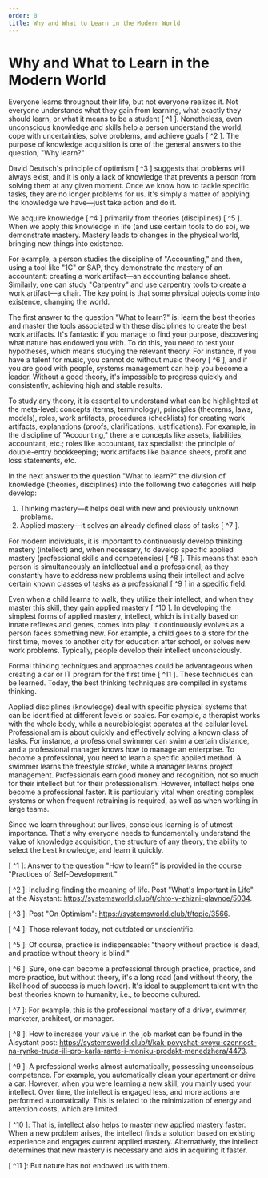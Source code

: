 ```yaml
---
order: 0
title: Why and What to Learn in the Modern World
---
```


# Why and What to Learn in the Modern World

Everyone learns throughout their life, but not everyone realizes it. Not everyone understands what they gain from learning, what exactly they should learn, or what it means to be a student [ ^1 ]. Nonetheless, even unconscious knowledge and skills help a person understand the world, cope with uncertainties, solve problems, and achieve goals [ ^2 ]. The purpose of knowledge acquisition is one of the general answers to the question, "Why learn?"

David Deutsch's principle of optimism [ ^3 ] suggests that problems will always exist, and it is only a lack of knowledge that prevents a person from solving them at any given moment. Once we know how to tackle specific tasks, they are no longer problems for us. It's simply a matter of applying the knowledge we have—just take action and do it.

We acquire knowledge [ ^4 ] primarily from theories (disciplines) [ ^5 ]. When we apply this knowledge in life (and use certain tools to do so), we demonstrate mastery. Mastery leads to changes in the physical world, bringing new things into existence.

For example, a person studies the discipline of "Accounting," and then, using a tool like "1C" or SAP, they demonstrate the mastery of an accountant: creating a work artifact—an accounting balance sheet. Similarly, one can study "Carpentry" and use carpentry tools to create a work artifact—a chair. The key point is that some physical objects come into existence, changing the world.

The first answer to the question "What to learn?" is: learn the best theories and master the tools associated with these disciplines to create the best work artifacts. It's fantastic if you manage to find your purpose, discovering what nature has endowed you with. To do this, you need to test your hypotheses, which means studying the relevant theory. For instance, if you have a talent for music, you cannot do without music theory [ ^6 ], and if you are good with people, systems management can help you become a leader. Without a good theory, it's impossible to progress quickly and consistently, achieving high and stable results.

To study any theory, it is essential to understand what can be highlighted at the meta-level: concepts (terms, terminology), principles (theorems, laws, models), roles, work artifacts, procedures (checklists) for creating work artifacts, explanations (proofs, clarifications, justifications). For example, in the discipline of "Accounting," there are concepts like assets, liabilities, accountant, etc.; roles like accountant, tax specialist; the principle of double-entry bookkeeping; work artifacts like balance sheets, profit and loss statements, etc.

In the next answer to the question "What to learn?" the division of knowledge (theories, disciplines) into the following two categories will help develop:

1. Thinking mastery—it helps deal with new and previously unknown problems.
2. Applied mastery—it solves an already defined class of tasks [ ^7 ].

For modern individuals, it is important to continuously develop thinking mastery (intellect) and, when necessary, to develop specific applied mastery (professional skills and competencies) [ ^8 ]. This means that each person is simultaneously an intellectual and a professional, as they constantly have to address new problems using their intellect and solve certain known classes of tasks as a professional [ ^9 ] in a specific field.

Even when a child learns to walk, they utilize their intellect, and when they master this skill, they gain applied mastery [ ^10 ]. In developing the simplest forms of applied mastery, intellect, which is initially based on innate reflexes and genes, comes into play. It continuously evolves as a person faces something new. For example, a child goes to a store for the first time, moves to another city for education after school, or solves new work problems. Typically, people develop their intellect unconsciously.

Formal thinking techniques and approaches could be advantageous when creating a car or IT program for the first time [ ^11 ]. These techniques can be learned. Today, the best thinking techniques are compiled in systems thinking.

Applied disciplines (knowledge) deal with specific physical systems that can be identified at different levels or scales. For example, a therapist works with the whole body, while a neurobiologist operates at the cellular level. Professionalism is about quickly and effectively solving a known class of tasks. For instance, a professional swimmer can swim a certain distance, and a professional manager knows how to manage an enterprise. To become a professional, you need to learn a specific applied method. A swimmer learns the freestyle stroke, while a manager learns project management. Professionals earn good money and recognition, not so much for their intellect but for their professionalism. However, intellect helps one become a professional faster. It is particularly vital when creating complex systems or when frequent retraining is required, as well as when working in large teams.

Since we learn throughout our lives, conscious learning is of utmost importance. That's why everyone needs to fundamentally understand the value of knowledge acquisition, the structure of any theory, the ability to select the best knowledge, and learn it quickly.

[ ^1 ]: Answer to the question "How to learn?" is provided in the course "Practices of Self-Development."

[ ^2 ]: Including finding the meaning of life. Post "What's Important in Life" at the Aisystant: <https://systemsworld.club/t/chto-v-zhizni-glavnoe/5034>.

[ ^3 ]: Post "On Optimism": <https://systemsworld.club/t/topic/3566>.

[ ^4 ]: Those relevant today, not outdated or unscientific.

[ ^5 ]: Of course, practice is indispensable: "theory without practice is dead, and practice without theory is blind."

[ ^6 ]: Sure, one can become a professional through practice, practice, and more practice, but without theory, it's a long road (and without theory, the likelihood of success is much lower). It's ideal to supplement talent with the best theories known to humanity, i.e., to become cultured.

[ ^7 ]: For example, this is the professional mastery of a driver, swimmer, marketer, architect, or manager.

[ ^8 ]: How to increase your value in the job market can be found in the Aisystant post: <https://systemsworld.club/t/kak-povyshat-svoyu-czennost-na-rynke-truda-ili-pro-karla-rante-i-moniku-prodakt-menedzhera/4473>.

[ ^9 ]: A professional works almost automatically, possessing unconscious competence. For example, you automatically clean your apartment or drive a car. However, when you were learning a new skill, you mainly used your intellect. Over time, the intellect is engaged less, and more actions are performed automatically. This is related to the minimization of energy and attention costs, which are limited.

[ ^10 ]: That is, intellect also helps to master new applied mastery faster. When a new problem arises, the intellect finds a solution based on existing experience and engages current applied mastery. Alternatively, the intellect determines that new mastery is necessary and aids in acquiring it faster.

[ ^11 ]: But nature has not endowed us with them.